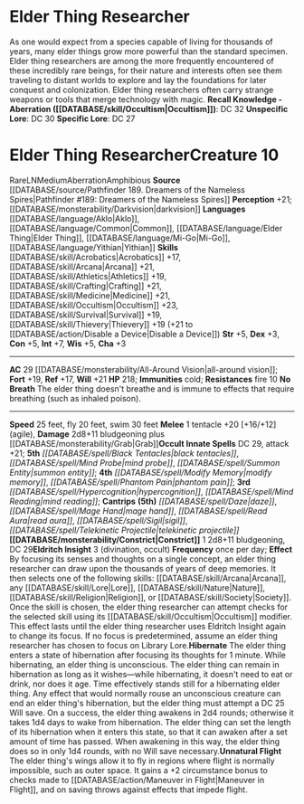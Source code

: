 ﻿---
ac: '29'
alignment: LN
all_resistance: null
burrow_speed: null
charisma: '+3'
climb_speed: null
constitution: '+5'
creature_ability:
- Constrict
- Eldritch Insight
- Hibernate
- No Breath
- Unnatural Flight
creature_family: '[[DATABASE/monsterfamily/Elder Thing|Elder Thing]]'
dexterity: '+3'
element: null
fly_speed: '20'
fortitude: '+19'
hardness: null
hp: '218'
id: '2502'
immunity:
- '[[DATABASE/trait/Cold|cold]]'
intelligence: '+7'
land_speed: '25'
language:
- '[[DATABASE/language/Aklo|Aklo]]'
- '[[DATABASE/language/Common|Common]]'
- '[[DATABASE/language/Elder Thing|Elder Thing]]'
- '[[DATABASE/language/Mi-Go|Mi-Go]]'
- '[[DATABASE/language/Yithian|Yithian]]'
level: '10'
max_speed: '30'
name: Elder Thing Researcher
perception: '+21'
rarity: Rare
reflex: '+17'
resistance:
- '[[DATABASE/trait/Fire|fire]] 10'
rus_type_level: null
school: null
sense:
- '[[DATABASE/monsterability/Darkvision|darkvision]]'
size: Medium
skill:
- '[[DATABASE/skill/Acrobatics|Acrobatics]] +17'
- '[[DATABASE/skill/Arcana|Arcana]] +21'
- '[[DATABASE/skill/Athletics|Athletics]] +19'
- '[[DATABASE/skill/Crafting|Crafting]] +21'
- '[[DATABASE/skill/Medicine|Medicine]] +21'
- '[[DATABASE/skill/Occultism|Occultism]] +23'
- '[[DATABASE/skill/Survival|Survival]] +19'
- '[[DATABASE/skill/Thievery|Thievery]] +19'
source: '[[DATABASE/source/Pathfinder 189. Dreamers of the Nameless Spires|Pathfinder
  #189: Dreamers of the Nameless Spires]]'
speed:
- 25 feet
- fly 20 feet
- swim 30 feet
spell:
- '[[DATABASE/spell/Black Tentacles|Black Tentacles]]'
- '[[DATABASE/spell/Daze|Daze]]'
- '[[DATABASE/spell/Hypercognition|Hypercognition]]'
- '[[DATABASE/spell/Mage Hand|Mage Hand]]'
- '[[DATABASE/spell/Mind Probe|MindProbe]]'
- '[[DATABASE/spell/Mind Reading|Mind Reading]]'
- '[[DATABASE/spell/Modify Memory|Modify Memory]]'
- '[[DATABASE/spell/Phantom Pain|Phantom Pain]]'
- '[[DATABASE/spell/Read Aura|Read Aura]]'
- '[[DATABASE/spell/Sigil|Sigil]]'
- '[[DATABASE/spell/Summon Entity|SummonEntity]]'
- '[[DATABASE/spell/Telekinetic Projectile|Telekinetic Projectile]]'
strength: '+5'
strength_req: '5'
strongest_save:
- Will
swim_speed: '30'
trait:
- '[[DATABASE/trait/Aberration|Aberration]]'
- '[[DATABASE/trait/Amphibious|Amphibious]]'
- '[[DATABASE/trait/Rare|Rare]]'
type: Creature
vision: Darkvision
weakest_save:
- Reflex
weakness: null
will: '+21'
wisdom: '+5'

---
# Elder Thing Researcher

As one would expect from a species capable of living for thousands of years, many elder things grow more powerful than the standard specimen. Elder thing researchers are among the more frequently encountered of these incredibly rare beings, for their nature and interests often see them traveling to distant worlds to explore and lay the foundations for later conquest and colonization. Elder thing researchers often carry strange weapons or tools that merge technology with magic.
**Recall Knowledge - Aberration ([[DATABASE/skill/Occultism|Occultism]])**: DC 32
**Unspecific Lore**: DC 30
**Specific Lore**: DC 27

# Elder Thing Researcher<span class="item-type">Creature 10</span>

<span class="trait-rare item-trait">Rare</span><span class="trait-alignment item-trait">LN</span><span class="trait-size item-trait">Medium</span><span class="item-trait">Aberration</span><span class="item-trait">Amphibious</span>
**Source** [[DATABASE/source/Pathfinder 189. Dreamers of the Nameless Spires|Pathfinder #189: Dreamers of the Nameless Spires]]
**Perception** +21; [[DATABASE/monsterability/Darkvision|darkvision]]
**Languages** [[DATABASE/language/Aklo|Aklo]], [[DATABASE/language/Common|Common]], [[DATABASE/language/Elder Thing|Elder Thing]], [[DATABASE/language/Mi-Go|Mi-Go]], [[DATABASE/language/Yithian|Yithian]]
**Skills** [[DATABASE/skill/Acrobatics|Acrobatics]] +17, [[DATABASE/skill/Arcana|Arcana]] +21, [[DATABASE/skill/Athletics|Athletics]] +19, [[DATABASE/skill/Crafting|Crafting]] +21, [[DATABASE/skill/Medicine|Medicine]] +21, [[DATABASE/skill/Occultism|Occultism]] +23, [[DATABASE/skill/Survival|Survival]] +19, [[DATABASE/skill/Thievery|Thievery]] +19 (+21 to [[DATABASE/action/Disable a Device|Disable a Device]])
**Str** +5, **Dex** +3, **Con** +5, **Int** +7, **Wis** +5, **Cha** +3

---
**AC** 29 [[DATABASE/monsterability/All-Around Vision|all-around vision]]; **Fort** +19, **Ref** +17, **Will** +21
**HP** 218; **Immunities** cold; **Resistances** fire 10
<span class="in-box-ability">**No Breath** The elder thing doesn't breathe and is immune to effects that require breathing (such as inhaled poison).</span>

---
**Speed** 25 feet, fly 20 feet, swim 30 feet
<span class="in-box-ability">**Melee** <span class="action-icon">1</span> tentacle +20 [+16/+12] (agile), **Damage** 2d8+11 bludgeoning plus [[DATABASE/monsterability/Grab|Grab]]</span>**Occult Innate Spells** DC 29, attack +21; **5th** _[[DATABASE/spell/Black Tentacles|black tentacles]]_, _[[DATABASE/spell/Mind Probe|mind probe]]_, _[[DATABASE/spell/Summon Entity|summon entity]]_; **4th** _[[DATABASE/spell/Modify Memory|modify memory]]_, _[[DATABASE/spell/Phantom Pain|phantom pain]]_; **3rd** _[[DATABASE/spell/Hypercognition|hypercognition]]_, _[[DATABASE/spell/Mind Reading|mind reading]]_; **Cantrips** **(5th)** _[[DATABASE/spell/Daze|daze]]_, _[[DATABASE/spell/Mage Hand|mage hand]]_, _[[DATABASE/spell/Read Aura|read aura]]_, _[[DATABASE/spell/Sigil|sigil]]_, _[[DATABASE/spell/Telekinetic Projectile|telekinetic projectile]]_
<span class="in-box-ability">**[[DATABASE/monsterability/Constrict|Constrict]]** <span class="action-icon">1</span> 2d8+11 bludgeoning, DC 29</span><span class="in-box-ability">**Eldritch Insight** <span class="action-icon">3</span> (divination, occult) **Frequency** once per day; **Effect** By focusing its senses and thoughts on a single concept, an elder thing researcher can draw upon the thousands of years of deep memories. It then selects one of the following skills: [[DATABASE/skill/Arcana|Arcana]], any [[DATABASE/skill/Lore|Lore]], [[DATABASE/skill/Nature|Nature]], [[DATABASE/skill/Religion|Religion]], or [[DATABASE/skill/Society|Society]]. Once the skill is chosen, the elder thing researcher can attempt checks for the selected skill using its [[DATABASE/skill/Occultism|Occultism]] modifier. This effect lasts until the elder thing researcher uses Eldritch Insight again to change its focus. If no focus is predetermined, assume an elder thing researcher has chosen to focus on Library Lore.</span><span class="in-box-ability">**Hibernate** The elder thing enters a state of hibernation after focusing its thoughts for 1 minute. While hibernating, an elder thing is unconscious. The elder thing can remain in hibernation as long as it wishes—while hibernating, it doesn't need to eat or drink, nor does it age. Time effectively stands still for a hibernating elder thing. Any effect that would normally rouse an unconscious creature can end an elder thing's hibernation, but the elder thing must attempt a DC 25 Will save. On a success, the elder thing awakens in 2d4 rounds; otherwise it takes 1d4 days to wake from hibernation. The elder thing can set the length of its hibernation when it enters this state, so that it can awaken after a set amount of time has passed. When awakening in this way, the elder thing does so in only 1d4 rounds, with no Will save necessary.</span><span class="in-box-ability">**Unnatural Flight** The elder thing's wings allow it to fly in regions where flight is normally impossible, such as outer space. It gains a +2 circumstance bonus to checks made to [[DATABASE/action/Maneuver in Flight|Maneuver in Flight]], and on saving throws against effects that impede flight.</span>